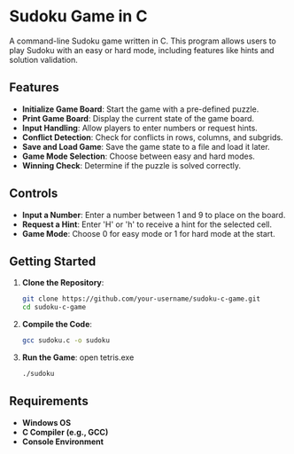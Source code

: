 # Sudoku Game in C

A command-line Sudoku game written in C. This program allows users to play Sudoku with an easy or hard mode, including features like hints and solution validation.

## Features

- **Initialize Game Board**: Start the game with a pre-defined puzzle.
- **Print Game Board**: Display the current state of the game board.
- **Input Handling**: Allow players to enter numbers or request hints.
- **Conflict Detection**: Check for conflicts in rows, columns, and subgrids.
- **Save and Load Game**: Save the game state to a file and load it later.
- **Game Mode Selection**: Choose between easy and hard modes.
- **Winning Check**: Determine if the puzzle is solved correctly.

## Controls

- **Input a Number**: Enter a number between 1 and 9 to place on the board.
- **Request a Hint**: Enter 'H' or 'h' to receive a hint for the selected cell.
- **Game Mode**: Choose 0 for easy mode or 1 for hard mode at the start.

## Getting Started

1. **Clone the Repository**:
   ```bash
   git clone https://github.com/your-username/sudoku-c-game.git
   cd sudoku-c-game
2. **Compile the Code**:
   ```bash
   gcc sudoku.c -o sudoku
3. **Run the Game**:
     open tetris.exe
    ```bash
    ./sudoku
## Requirements
- **Windows OS**
- **C Compiler (e.g., GCC)**
- **Console Environment**

